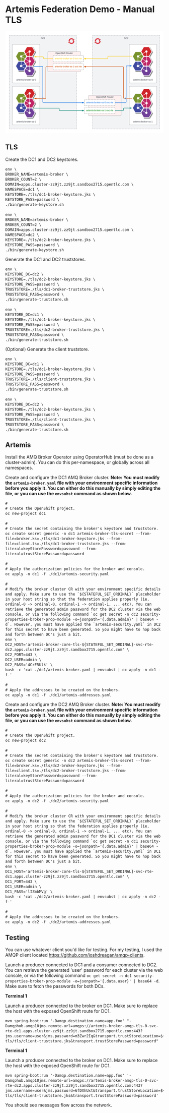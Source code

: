 # Artemis Federation Demo - Manual TLS

![Artemis Federation Demo - Manual TLS - Architecture](img/architecture.png)

## TLS

Create the DC1 and DC2 keystores.

```
env \
BROKER_NAME=artemis-broker \
BROKER_COUNT=2 \
DOMAIN=apps.cluster-zz9jt.zz9jt.sandbox2715.opentlc.com \
NAMESPACE=dc1 \
KEYSTORE=./tls/dc1-broker-keystore.jks \
KEYSTORE_PASS=password \
./bin/generate-keystore.sh

env \
BROKER_NAME=artemis-broker \
BROKER_COUNT=2 \
DOMAIN=apps.cluster-zz9jt.zz9jt.sandbox2715.opentlc.com \
NAMESPACE=dc2 \
KEYSTORE=./tls/dc2-broker-keystore.jks \
KEYSTORE_PASS=password \
./bin/generate-keystore.sh
```

Generate the DC1 and DC2 truststores.

```
env \
KEYSTORE_DC=dc2 \
KEYSTORE=./tls/dc2-broker-keystore.jks \
KEYSTORE_PASS=password \
TRUSTSTORE=./tls/dc1-broker-truststore.jks \
TRUSTSTORE_PASS=password \
./bin/generate-truststore.sh

env \
KEYSTORE_DC=dc1 \
KEYSTORE=./tls/dc1-broker-keystore.jks \
KEYSTORE_PASS=password \
TRUSTSTORE=./tls/dc2-broker-truststore.jks \
TRUSTSTORE_PASS=password \
./bin/generate-truststore.sh
```

(Optional) Generate the client truststore.

```
env \
KEYSTORE_DC=dc1 \
KEYSTORE=./tls/dc1-broker-keystore.jks \
KEYSTORE_PASS=password \
TRUSTSTORE=./tls/client-truststore.jks \
TRUSTSTORE_PASS=password \
./bin/generate-truststore.sh

env \
KEYSTORE_DC=dc2 \
KEYSTORE=./tls/dc2-broker-keystore.jks \
KEYSTORE_PASS=password \
TRUSTSTORE=./tls/client-truststore.jks \
TRUSTSTORE_PASS=password \
./bin/generate-truststore.sh
```

## Artemis

Install the AMQ Broker Operator using OperatorHub (must be done as a cluster-admin). You can do this per-namespace, or globally across all namespaces.

Create and configure the DC1 AMQ Broker cluster. __Note: You must modify the `artemis-broker.yaml` file with your environment specific information before you apply it. You can either do this manually by simply editing the file, or you can use the `envsubst` command as shown below.__

```
#
# Create the OpenShift project.
oc new-project dc1

#
# Create the secret containing the broker's keystore and truststore.
oc create secret generic -n dc1 artemis-broker-tls-secret --from-file=broker.ks=./tls/dc1-broker-keystore.jks --from-file=client.ts=./tls/dc1-broker-truststore.jks --from-literal=keyStorePassword=password --from-literal=trustStorePassword=password

#
# Apply the authorization policies for the broker and console.
oc apply -n dc1 -f ./dc1/artemis-security.yaml

#
# Modify the broker cluster CR with your environment specific details and apply. Make sure to use the `${STATEFUL_SET_ORDINAL}` placeholder in your host string so that the federation applies properly (ie, ordinal-0 -> ordinal-0, ordinal-1 -> ordinal-1, ... etc). You can retrieve the generated admin password for the DC2 cluster via the web console, or via the following command `oc get secret -n dc2 security-properties-broker-prop-module -o=jsonpath='{.data.admin}' | base64 -d`. However, you must have applied the `artemis-security.yaml` in DC2 for this secret to have been generated. So you might have to hop back and forth between DC's just a bit.
env \
DC2_HOST='artemis-broker-core-tls-${STATEFUL_SET_ORDINAL}-svc-rte-dc2.apps.cluster-zz9jt.zz9jt.sandbox2715.opentlc.com' \
DC2_PORT=443 \
DC2_USER=admin \
DC2_PASS='4CrF5Ulk' \
bash -c 'cat ./dc1/artemis-broker.yaml | envsubst | oc apply -n dc1 -f-'

#
# Apply the addresses to be created on the brokers.
oc apply -n dc1 -f ./dc1/artemis-addresses.yaml
```

Create and configure the DC2 AMQ Broker cluster. __Note: You must modify the `artemis-broker.yaml` file with your environment specific information before you apply it. You can either do this manually by simply editing the file, or you can use the `envsubst` command as shown below.__

```
#
# Create the OpenShift project.
oc new-project dc2

#
# Create the secret containing the broker's keystore and truststore.
oc create secret generic -n dc2 artemis-broker-tls-secret --from-file=broker.ks=./tls/dc2-broker-keystore.jks --from-file=client.ts=./tls/dc2-broker-truststore.jks --from-literal=keyStorePassword=password --from-literal=trustStorePassword=password

#
# Apply the authorization policies for the broker and console.
oc apply -n dc2 -f ./dc2/artemis-security.yaml

#
# Modify the broker cluster CR with your environment specific details and apply. Make sure to use the `${STATEFUL_SET_ORDINAL}` placeholder in your host string so that the federation applies properly (ie, ordinal-0 -> ordinal-0, ordinal-1 -> ordinal-1, ... etc). You can retrieve the generated admin password for the DC1 cluster via the web console, or via the following command `oc get secret -n dc1 security-properties-broker-prop-module -o=jsonpath='{.data.admin}' | base64 -d`. However, you must have applied the `artemis-security.yaml` in DC1 for this secret to have been generated. So you might have to hop back and forth between DC's just a bit.
env \
DC1_HOST='artemis-broker-core-tls-${STATEFUL_SET_ORDINAL}-svc-rte-dc1.apps.cluster-zz9jt.zz9jt.sandbox2715.opentlc.com' \
DC1_PORT=443 \
DC1_USER=admin \
DC1_PASS='lIZmbMVg' \
bash -c 'cat ./dc2/artemis-broker.yaml | envsubst | oc apply -n dc2 -f-'

#
# Apply the addresses to be created on the brokers.
oc apply -n dc2 -f ./dc2/artemis-addresses.yaml
```

## Testing

You can use whatever client you'd like for testing. For my testing, I used the AMQP client located https://github.com/joshdreagan/amqp-clients.

Launch a producer connected to DC1 and a consumer connected to DC2. You can retrieve the generated 'user' password for each cluster via the web console, or via the following command `oc get secret -n dc1 security-properties-broker-prop-module -o=jsonpath='{.data.user}' | base64 -d`. Make sure to fetch the passwords for both DCs.

__Terminal 1__


Launch a producer connected to the broker on DC1. Make sure to replace the host with the exposed OpenShift route for DC1.

```
mvn spring-boot:run '-Damqp.destination.name=app.foo' "-Damqphub.amqp10jms.remote-url=amqps://artemis-broker-amqp-tls-0-svc-rte-dc1.apps.cluster-zz9jt.zz9jt.sandbox2715.opentlc.com:443?jms.username=user&jms.password=m3Zwr2Iq&transport.trustStoreLocation=${ABS_PROJECT_ROOT}/manual-tls/tls/client-truststore.jks&transport.trustStorePassword=password"
```

__Terminal 1__


Launch a producer connected to the broker on DC1. Make sure to replace the host with the exposed OpenShift route for DC1.

```
mvn spring-boot:run '-Damqp.destination.name=app.foo' '-Damqphub.amqp10jms.remote-url=amqps://artemis-broker-amqp-tls-0-svc-rte-dc2.apps.cluster-zz9jt.zz9jt.sandbox2715.opentlc.com:443?jms.username=user&jms.password=6fDXhUxt&transport.trustStoreLocation=${ABS_PROJECT_ROOT}/manual-tls/tls/client-truststore.jks&transport.trustStorePassword=password' 
```

You should see messages flow across the network.

